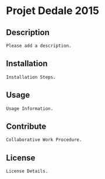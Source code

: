 # Projet Dedale 2015

## Description
	
	Please add a description.

## Installation

	Installation Steps.

## Usage

	Usage Information.

## Contribute

	Collaborative Work Procedure.

## License

	License Details.
